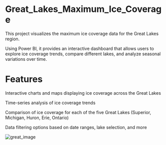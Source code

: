 # Great_Lakes_Maximum_Ice_Coverage

This project visualizes the maximum ice coverage data for the Great Lakes region. 

Using Power BI, it provides an interactive dashboard that allows users to explore ice coverage trends, compare different lakes, and analyze seasonal variations over time.

# Features

Interactive charts and maps displaying ice coverage across the Great Lakes

Time-series analysis of ice coverage trends

Comparison of ice coverage for each of the five Great Lakes (Superior, Michigan, Huron, Erie, Ontario)

Data filtering options based on date ranges, lake selection, and more

![great_image](https://github.com/user-attachments/assets/ba0cf313-0d96-4a7d-91c5-16d893858392)
